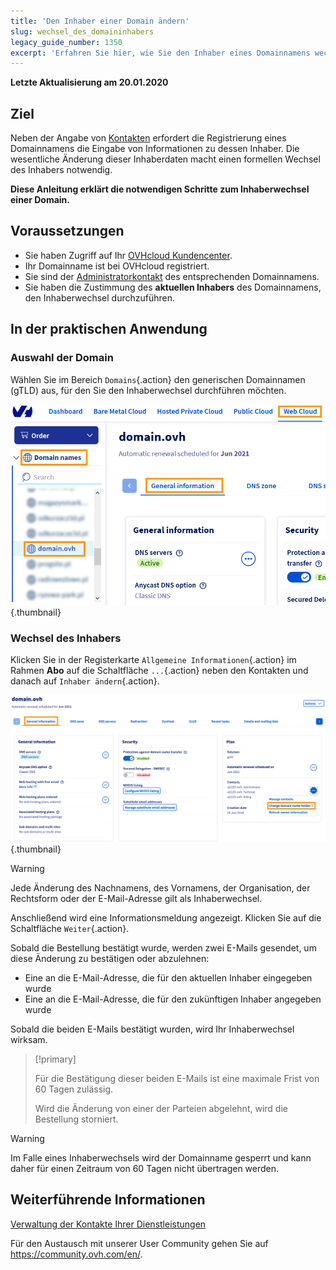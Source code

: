 ```yaml
---
title: 'Den Inhaber einer Domain ändern'
slug: wechsel_des_domaininhabers
legacy_guide_number: 1350
excerpt: 'Erfahren Sie hier, wie Sie den Inhaber eines Domainnamens wechseln können'
---
```


**Letzte Aktualisierung am 20.01.2020**

## Ziel

Neben der Angabe von [Kontakten](https://docs.ovh.com/de/customer/verwaltung-der-kontakte) erfordert die Registrierung eines Domainnamens die Eingabe von Informationen zu dessen Inhaber. Die wesentliche Änderung dieser Inhaberdaten macht einen formellen Wechsel des Inhabers notwendig.

**Diese Anleitung erklärt die notwendigen Schritte zum Inhaberwechsel einer Domain.**

## Voraussetzungen

- Sie haben Zugriff auf Ihr [OVHcloud Kundencenter](https://www.ovh.com/auth/?action=gotomanager&from=https://www.ovh.de/&ovhSubsidiary=de).
- Ihr Domainname ist bei OVHcloud registriert.
- Sie sind der [Administratorkontakt](https://docs.ovh.com/de/customer/verwaltung-der-kontakte) des entsprechenden Domainnamens.
- Sie haben die Zustimmung des **aktuellen Inhabers** des Domainnamens, den Inhaberwechsel durchzuführen.

## In der praktischen Anwendung

### Auswahl der Domain
Wählen Sie im Bereich `Domains`{.action} den generischen Domainnamen (gTLD) aus, für den Sie den Inhaberwechsel durchführen möchten.


![Hosting](images/SS_2.PNG){.thumbnail}


### Wechsel des Inhabers
Klicken Sie in der Registerkarte `Allgemeine Informationen`{.action} im Rahmen **Abo** auf die Schaltfläche `...`{.action} neben den Kontakten und danach auf `Inhaber ändern`{.action}.


![Hosting](images/3652-2.png){.thumbnail}


> [!warning]
>
> Jede Änderung des Nachnamens, des Vornamens, der Organisation, der Rechtsform oder der E-Mail-Adresse gilt
> als Inhaberwechsel.
> 

Anschließend wird eine Informationsmeldung angezeigt. Klicken Sie auf die Schaltfläche `Weiter`{.action}.

Sobald die Bestellung bestätigt wurde, werden zwei E-Mails gesendet, um diese Änderung zu bestätigen oder abzulehnen:

- Eine an die E-Mail-Adresse, die für den aktuellen Inhaber eingegeben wurde
- Eine an die E-Mail-Adresse, die für den zukünftigen Inhaber angegeben wurde

Sobald die beiden E-Mails bestätigt wurden, wird Ihr Inhaberwechsel wirksam.



> [!primary]
>
> 
> Für die Bestätigung dieser beiden E-Mails ist eine maximale Frist von 60 Tagen zulässig.
> 
> Wird die Änderung von einer der Parteien abgelehnt, wird die Bestellung storniert.
> 
> 



> [!warning]
>
> Im Falle eines Inhaberwechsels wird der Domainname
> gesperrt und kann daher für einen Zeitraum von 60 Tagen nicht übertragen werden.
> 

## Weiterführende Informationen

[Verwaltung der Kontakte Ihrer Dienstleistungen](https://docs.ovh.com/de/customer/verwaltung-der-kontakte/)

Für den Austausch mit unserer User Community gehen Sie auf https://community.ovh.com/en/.


